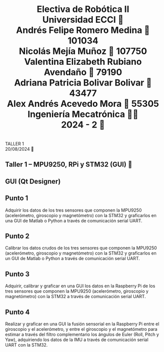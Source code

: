 <h1 align="center"><br>
Electiva de Robótica II<br>
Universidad ECCI 🏫<br>
Andrés Felipe Romero Medina 🤖 101034<br> 
Nicolás Mejía Muñoz 🤖 107750 <br>
Valentina Elizabeth Rubiano Avendaño 🤖 79190<br> 
Adriana Patricia Bolivar Bolivar 🤖 43477<br> 
Alex Andrés Acevedo Mora 🤖 55305<br> 
Ingeniería Mecatrónica 👨‍🏭 <br>
2024 - 2 📅</h1><br>
TALLER 1 <br>
20/08/2024 📅</h1><br>
<h2>Taller 1 – MPU9250, RPi y STM32 (GUI) 🐍</h2>
<h2>GUI (Qt Designer)</h2>


<h2>Punto 1</h2>
Adquirir los datos de los tres sensores que componen la MPU9250 (acelerómetro, giroscopio y magnetómetro) con la STM32 y graficarlos en una GUI de Matlab o Python a través de comunicación serial UART.
<h2>Punto 2</h2>
Calibrar los datos crudos de los tres sensores que componen la MPU9250 (acelerómetro, giroscopio y magnetómetro) con la STM32 y graficarlos en un GUI de Matlab o Python a través de comunicación serial UART.
<h2>Punto 3</h2>
Adquirir, calibrar y graficar en una GUI los datos en la Raspberry Pi de los tres sensores que componen la MPU9250 (acelerómetro, giroscopio y magnetómetro) con la STM32 a través de comunicación serial UART.
<h2>Punto 4</h2>
Realizar y graficar en una GUI la fusión sensorial en la Raspberry Pi entre el giroscopio y el acelerómetro, y entre el giroscopio y el magnetómetro para estimar a través del filtro complementario los ángulos de Euler (Roll, Pitch y Yaw), adquiriendo los datos de la IMU a través de comunicación serial UART con la STM32.